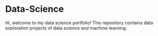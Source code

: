 # Data-Science
Hi, welcome to my data science portfolio!
This repository contains data exploration projects of data science and machine learning. 

